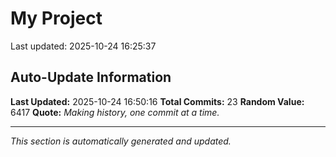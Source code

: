 # My Project


Last updated: 2025-10-24 16:25:37






























































































































































































































































































































































































































## Auto-Update Information

**Last Updated:** 2025-10-24 16:50:16
**Total Commits:** 23
**Random Value:** 6417
**Quote:** _Making history, one commit at a time._

---
_This section is automatically generated and updated._